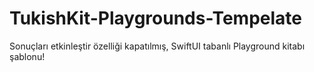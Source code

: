 # TukishKit-Playgrounds-Tempelate
Sonuçları etkinleştir özelliği kapatılmış, SwiftUI tabanlı Playground kitabı şablonu!
